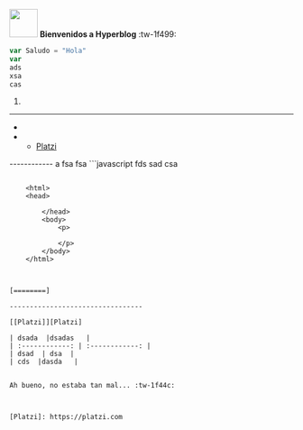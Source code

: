 
<img src="https://imgur.com/0byodNq.png" width=50> **Bienvenidos a Hyperblog** :tw-1f499:

```javascript
var Saludo = "Hola"
var
ads
xsa
cas

```

1. 


------------

- 

- - [Platzi](https://platzi.com/clases/1557-git-github/19977-readmemd-es-una-excelente-practica/ "Platzi")


------------    a
    fsa
    fsa
    ```javascript
fds
sad
csa
```

    <html>
    <head>
    	
    	</head>
    	<body>
    		<p>
    			
    		</p>
    	</body>
    </html>
	
	
	
[========]

---------------------------------

[[Platzi]][Platzi]

| dsada  |dsadas   |
| :------------: | :------------: |
| dsad  | dsa  |
| cds  |dasda   |


Ah bueno, no estaba tan mal... :tw-1f44c:



[Platzi]: https://platzi.com